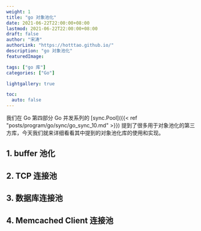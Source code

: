 ```yaml
---
weight: 1
title: "go 对象池化"
date: 2021-06-22T22:00:00+08:00
lastmod: 2021-06-22T22:00:00+08:00
draft: false
author: "宋涛"
authorLink: "https://hotttao.github.io/"
description: "go 对象池化"
featuredImage: 

tags: ["go 库"]
categories: ["Go"]

lightgallery: true

toc:
  auto: false
---
```


我们在 Go 第四部分 Go 并发系列的 [sync.Pool]({{< ref "posts/program/go/sync/go_sync_10.md" >}}) 提到了很多用于对象池化的第三方库，今天我们就来详细看看其中提到的对象池化库的使用和实现。

## 1. buffer 池化


## 2. TCP 连接池

## 3. 数据库连接池

## 4. Memcached Client 连接池